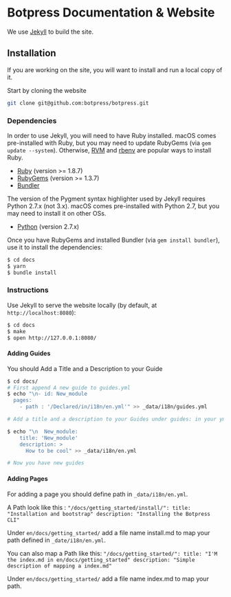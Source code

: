 # Botpress Documentation & Website

We use [Jekyll](http://jekyllrb.com/) to build the site.

## Installation

If you are working on the site, you will want to install and run a local copy
of it.

Start by cloning the website

```sh
git clone git@github.com:botpress/botpress.git
```

### Dependencies

In order to use Jekyll, you will need to have Ruby installed. macOS comes
pre-installed with Ruby, but you may need to update RubyGems (via
`gem update --system`). Otherwise, [RVM](https://rvm.io/) and
[rbenv](https://github.com/sstephenson/rbenv) are popular ways to install Ruby.

- [Ruby](http://www.ruby-lang.org/) (version >= 1.8.7)
- [RubyGems](http://rubygems.org/) (version >= 1.3.7)
- [Bundler](http://bundler.io/)

The version of the Pygment syntax highlighter used by Jekyll requires Python
2.7.x (not 3.x). macOS comes pre-installed with Python 2.7, but you may need to
install it on other OSs.

- [Python](https://www.python.org) (version 2.7.x)

Once you have RubyGems and installed Bundler (via `gem install bundler`), use
it to install the dependencies:

```sh
$ cd docs
$ yarn
$ bundle install
```

### Instructions

Use Jekyll to serve the website locally (by default, at
`http://localhost:8080`):

```sh
$ cd docs
$ make
$ open http://127.0.0.1:8080/
```

#### Adding Guides

You should Add a Title and a Description to your Guide 

```sh
$ cd docs/
# First append A new guide to guides.yml
$ echo "\n- id: New_module
  pages:
    - path : '/Declared/in/i18n/en.yml'" >> _data/i18n/guides.yml

# Add a title and a description to your Guides under guides: in your yml

$ echo "\n  New_module:
    title: 'New_module'
    description: >
      How to be cool" >> _data/i18n/en.yml

# Now you have new guides
```

#### Adding Pages

For adding a page you should define path in `_data/i18n/en.yml`.

A Path look like this :
`"/docs/getting_started/install/":
  title: "Installation and bootstrap"
  description: "Installing the Botpress CLI"` 

Under `en/docs/getting_started/` add a file name install.md to map your path defined in `_date/i18n/en.yml`.

You can also map a Path like this: 
`"/docs/getting_started/":
  title: "I'M the index.md in en/docs/getting_started"
  description: "Simple description of mapping a index.md"`


Under `en/docs/getting_started/` add a file name index.md to map your path.
